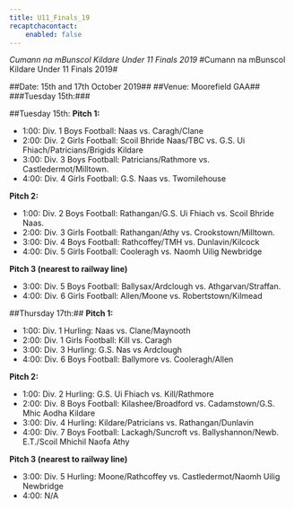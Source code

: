```yaml
---
title: U11_Finals_19
recaptchacontact:
    enabled: false
---
```


*Cumann na mBunscol Kildare Under 11 Finals 2019*
#Cumann na mBunscol Kildare Under 11 Finals 2019#

##Date: 15th and 17th October 2019##
##Venue: Moorefield GAA##
###Tuesday 15th:###

##Tuesday 15th:
**Pitch 1:**

* 1:00: Div. 1 Boys Football: Naas vs. Caragh/Clane
* 2:00: Div. 2 Girls Football: Scoil Bhride Naas/TBC vs. G.S. Ui Fhiach/Patricians/Brigids Kildare
* 3:00: Div. 3 Boys Football: Patricians/Rathmore vs. Castledermot/Milltown.
* 4:00: Div. 4 Girls Football: G.S. Naas vs. Twomilehouse

**Pitch 2:**

* 1:00: Div. 2 Boys Football: Rathangan/G.S. Ui Fhiach vs. Scoil Bhride Naas.
* 2:00: Div. 3 Girls Football: Rathangan/Athy vs. Crookstown/Milltown.
* 3:00: Div. 4 Boys Football: Rathcoffey/TMH vs. Dunlavin/Kilcock
* 4:00: Div. 5 Girls Football: Cooleragh vs. Naomh Uilig Newbridge

**Pitch 3 (nearest to railway line)**
 
* 3:00: Div. 5 Boys Football: Ballysax/Ardclough vs. Athgarvan/Straffan.
* 4:00: Div. 6 Girls Football: Allen/Moone vs. Robertstown/Kilmead

##Thursday 17th:##
**Pitch 1:**

* 1:00: Div. 1 Hurling: Naas vs. Clane/Maynooth
* 2:00: Div. 1 Girls Football: Kill vs. Caragh
* 3:00: Div. 3 Hurling: G.S. Nas vs Ardclough
* 4:00: Div. 6 Boys Football: Ballymore vs. Cooleragh/Allen

**Pitch 2:**

* 1:00: Div. 2 Hurling: G.S. Ui Fhiach vs. Kill/Rathmore
* 2:00: Div. 8 Boys Football: Kilashee/Broadford vs. Cadamstown/G.S. Mhic Aodha Kildare
* 3:00: Div. 4 Hurling: Kildare/Patricians vs. Rathangan/Dunlavin
* 4:00: Div. 7 Boys Football: Lackagh/Suncroft vs. Ballyshannon/Newb. E.T./Scoil Mhichil Naofa Athy

**Pitch 3 (nearest to railway line)**
 
* 3:00: Div. 5 Hurling: Moone/Rathcoffey vs. Castledermot/Naomh Uilig Newbridge
* 4:00:  N/A

